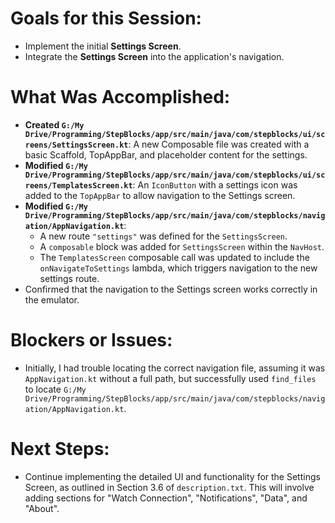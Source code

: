# Goals for this Session:
- Implement the initial **Settings Screen**.
- Integrate the **Settings Screen** into the application's navigation.

# What Was Accomplished:
- **Created `G:/My Drive/Programming/StepBlocks/app/src/main/java/com/stepblocks/ui/screens/SettingsScreen.kt`**: A new Composable file was created with a basic Scaffold, TopAppBar, and placeholder content for the settings.
- **Modified `G:/My Drive/Programming/StepBlocks/app/src/main/java/com/stepblocks/ui/screens/TemplatesScreen.kt`**: An `IconButton` with a settings icon was added to the `TopAppBar` to allow navigation to the Settings screen.
- **Modified `G:/My Drive/Programming/StepBlocks/app/src/main/java/com/stepblocks/navigation/AppNavigation.kt`**:
    - A new route `"settings"` was defined for the `SettingsScreen`.
    - A `composable` block was added for `SettingsScreen` within the `NavHost`.
    - The `TemplatesScreen` composable call was updated to include the `onNavigateToSettings` lambda, which triggers navigation to the new settings route.
- Confirmed that the navigation to the Settings screen works correctly in the emulator.

# Blockers or Issues:
- Initially, I had trouble locating the correct navigation file, assuming it was `AppNavigation.kt` without a full path, but successfully used `find_files` to locate `G:/My Drive/Programming/StepBlocks/app/src/main/java/com/stepblocks/navigation/AppNavigation.kt`.

# Next Steps:
- Continue implementing the detailed UI and functionality for the Settings Screen, as outlined in Section 3.6 of `description.txt`. This will involve adding sections for "Watch Connection", "Notifications", "Data", and "About".